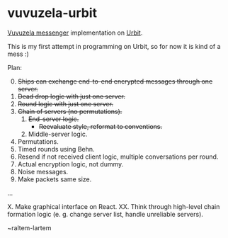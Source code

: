 # vuvuzela-urbit
[Vuvuzela messenger](https://github.com/vuvuzela/vuvuzela) implementation on [Urbit](https://urbit.org/).

This is my first attempt in programming on Urbit, so for now it is kind of a mess :)

Plan:

0. ~~Ships can exchange end-to-end encrypted messages
through one server.~~
1. ~~Dead drop logic with just one server.~~
2. ~~Round logic with just one server.~~
3. ~~Chain of servers (no permutations).~~
    1. ~~End-server logic.~~
        * ~~Reevaluate style, reformat to conventions.~~
    2. Middle-server logic.
4. Permutations.
5. Timed rounds using Behn.
6. Resend if not received client logic, multiple conversations per round.
7. Actual encryption logic, not dummy.
8. Noise messages.
9. Make packets same size.

...

X. Make graphical interface on React.
XX. Think through high-level chain formation logic (e. g. change server list, handle unreliable servers).

~raltem-lartem
